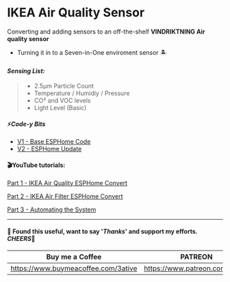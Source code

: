 # IKEA Air Quality Sensor
Converting and adding sensors to an off-the-shelf **VINDRIKTNING Air quality sensor**

- Turning it in to a Seven-in-One enviroment sensor 🏝

#### _Sensing List:_

> - 2.5μm Particle Count
> - Temperature / Humidiy / Pressure
> - CO² and VOC levels
> - Light Level (Basic)


#### ⚡*Code-y Bits*
- [V1 - Base ESPHome Code](https://github.com/3ative/IKEA-Air-Quality-Sensor/blob/main/ikea_aq_v1.yaml)
- [V2 - ESPHome Update](https://github.com/3ative/IKEA-Air-Quality-Sensor/blob/main/ikea_aq_v2.yaml)


#### 🎬YouTube tutorials:
[Part 1 - IKEA Air Quality ESPHome Convert](https://youtu.be/YmqtMTO5NVc)

[Part 2 - IKEA Air Filter ESPHome Convert](https://youtu.be/WB4xxhgggHQ)

[Part 3 - Automating the System](https://youtu.be/AnHLN7i5Fx4)


___

#### 💖 Found this useful, want to say '*Thanks*' and support my efforts. *CHEERS*🍺
| Buy me a Coffee | PATREON |
|-----------------|---------|
| https://www.buymeacoffee.com/3ative | https://www.patreon.com/3ative |
